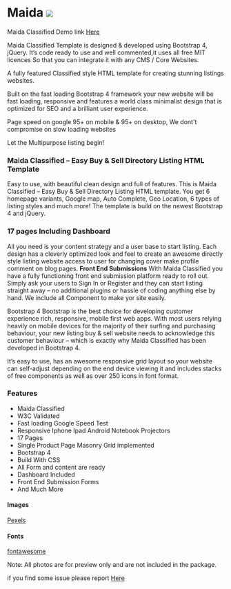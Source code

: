 # Maida <img src="https://raw.githubusercontent.com/adnanhyder/classified-html-bootstrap/master/img/logo.png">

Maida Classified Demo link
<a href="https://blog.helpyea.com/maidaclassified/">Here</a>

Maida Classified Template is designed &amp; developed using Bootstrap 4, jQuery. It’s code ready to use and well
commented,it uses all free MIT licences So that you can integrate it with any CMS / Core Websites.

A fully featured Classified style HTML template for creating stunning listings websites.

  <p>Built on the fast loading Bootstrap 4 framework your new website will be fast loading, responsive and features a world class minimalist design that is optimized for SEO and a brilliant user experience.</p>

 <p>Page speed on google 95+ on mobile & 95+ on desktop, We dont't compromise on slow loading websites </p>


  <p>Let the Multipurpose listing begin!</p>


<h3>Maida Classified – Easy Buy &amp; Sell Directory Listing HTML Template</h3>

  <p>Easy to use, with beautiful clean design and full of features. This is Maida Classified – Easy Buy &amp; Sell Directory Listing HTML template. You get 6 homepage variants, Google map, Auto Complete, Geo Location, 6 types of listing styles and much more! The template is build on the newest Bootstrap 4 and jQuery.</p>


<h3>17 pages Including Dashboard</h3>
All you need is your content strategy and a user base to start listing. Each design has a cleverly optimized look and
feel to create an awesome directly style listing website access to user for changing cover make profile comment on blog
pages.
<strong>Front End Submissions</strong>
With Maida Classified you have a fully functioning front end submission platform ready to roll out. Simply ask your
users to Sign In or Register and they can start listing straight away – no additional plugins or hassle of coding
anything else by hand. We include all Component to make yor site easily.

Bootstrap 4 Bootstrap is the best choice for developing customer experience rich, responsive, mobile first web apps.
With most users relying heavily on mobile devices for the majority of their surfing and purchasing behaviour, your new
listing buy &amp; sell website needs to acknowledge this customer behaviour – which is exactly why Maida Classified has
been developed in Bootstrap 4.

  <p>It’s easy to use, has an awesome responsive grid layout so your website can self-adjust depending on the end device viewing it and includes stacks of free components as well as over 250 icons in font format.</p>


<h3 id="item-description__features">Features</h3>
  <ul>
    <li>Maida Classified</li>
    <li>W3C Validated</li>
    <li>Fast loading Google Speed Test</li>
    <li>Responsive Iphone Ipad Android Notebook Projectors</li>
    <li>17 Pages</li>
    <li>Single Product Page Masonry Grid implemented </li>
    <li>Bootstrap 4</li>
    <li>Build With CSS</li>
    <li>All Form and content are ready</li>
    <li>Dashboard Included</li>
    <li>Front End Submission Forms</li>
    <li>And Much More</li>
  </ul>

<h4>Images</h4>
<a href="https://www.pexels.com" rel="nofollow">Pexels</a>

<h4>Fonts</h4>
<a href="https://fontawesome.com/" rel="nofollow">fontawesome</a>

  <p>Note: All photos are for preview only and are not included in the package.</p>

if you find some issue please report <a href="https://helpyea.com">Here</a>
